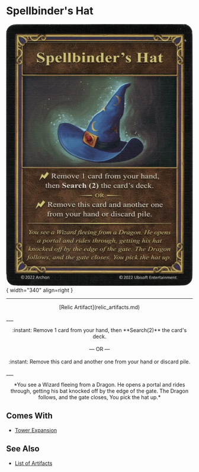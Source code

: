 # Spellbinder's Hat

![Spellbinder's Hat](../assets/artifacts_relic-spellbinders_hat.webp){ width="340" align=right }
___
<p style="text-align: center;" markdown>[Relic Artifact](relic_artifacts.md)</p>
___
<p style="text-align: center;" markdown>:instant: Remove 1 card from your hand, then **Search(2)** the card's deck.<br><br>— OR —<br><br>:instant: Remove this card and another one from your hand or discard pile.</p>
___
<p style="text-align: center;" markdown>*You see a Wizard fleeing from a Dragon. He opens a portal and rides through, getting his bat knocked off by the edge of the gate. The Dragon follows, and the gate closes, You pick the hat up.*</p>


## Comes With

- [Tower Expansion](../content.md)


## See Also


- [List of Artifacts](index.md)
